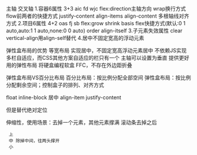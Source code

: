 
主轴 交叉轴
1.容器6属性 3+3 aic fd wjc
flex:direction主轴方向 wrap换行方式 flow前两者的快捷方式
justify-content
align-items
align-content 多根轴线对齐方式
2.项目6属性 4+2 oas fj sb
flex:grow shrink basis flex快捷方式(默认:0 1 auto,auto:1 1 auto,none:0 0 auto)
order
align-itself
3.子元素失效属性
clear 
vertical-align用align-self替代
4.居中不固定宽高的浮动元素





弹性盒布局的优势
等宽布局
实现居中，不固定宽高浮动元素居中
不依赖JS实现多栏自适应，而CSS其他方案自适应的栏只有一个
主轴可以设置为垂直
提供更好用的弹性布局
将硬盒编程软盒 FFC，不存在外边距折叠


弹性盒布局VS百分比布局
百分比布局：按比例分配全部空间
弹性盒布局：按比例分配剩余空间；控制盒子的排列、对齐方式


float inline-block
居中 align-item justify-content

但是替代绝对定位

伸缩性，使用场景：去掉一个元素，其他元素撑满
     滚动条去掉之后
     
     上
     中 除掉中间，往两头撑开
     小

